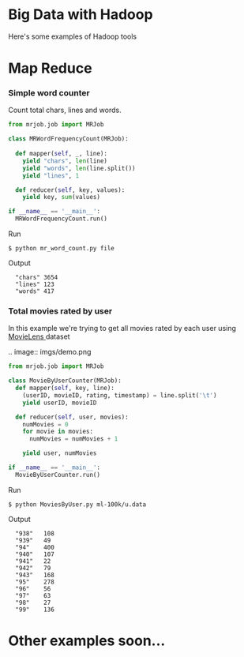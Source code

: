 # Big Data with Hadoop 

Here's some examples of Hadoop tools

# Map Reduce</h1>

### Simple word counter 

Count total chars, lines and words.

```python
from mrjob.job import MRJob

class MRWordFrequencyCount(MRJob):
  
  def mapper(self, _, line):
    yield "chars", len(line)
    yield "words", len(line.split())
    yield "lines", 1

  def reducer(self, key, values):
    yield key, sum(values)

if __name__ == '__main__':
  MRWordFrequencyCount.run()
```

Run

``$ python mr_word_count.py file``

Output

```
  "chars" 3654
  "lines" 123
  "words" 417
```

### Total movies rated by user

In this example we're trying to get all movies rated by each user using <a href="http://grouplens.org/datasets/movielens/">MovieLens </a> dataset

.. image:: imgs/demo.png

```python
from mrjob.job import MRJob

class MovieByUserCounter(MRJob):
  def mapper(self, key, line):
    (userID, movieID, rating, timestamp) = line.split('\t')
    yield userID, movieID

  def reducer(self, user, movies):
    numMovies = 0
    for movie in movies:
      numMovies = numMovies + 1

    yield user, numMovies

if __name__ == '__main__':
  MovieByUserCounter.run()
```

Run

``$ python MoviesByUser.py ml-100k/u.data``

Output 

```
  "938"   108
  "939"   49
  "94"    400
  "940"   107
  "941"   22
  "942"   79
  "943"   168
  "95"    278
  "96"    56
  "97"    63
  "98"    27
  "99"    136
```

# Other examples soon...